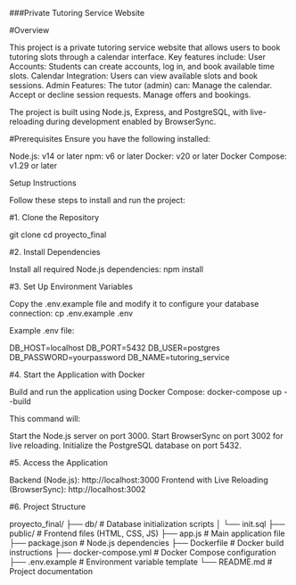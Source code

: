 ###Private Tutoring Service Website

#Overview

This project is a private tutoring service website that allows users to book tutoring slots through a calendar interface. Key features include:
User Accounts: Students can create accounts, log in, and book available time slots.
Calendar Integration: Users can view available slots and book sessions.
Admin Features: The tutor (admin) can:
Manage the calendar.
Accept or decline session requests.
Manage offers and bookings.

The project is built using Node.js, Express, and PostgreSQL, with live-reloading during development enabled by BrowserSync.

#Prerequisites
Ensure you have the following installed:

Node.js: v14 or later
npm: v6 or later
Docker: v20 or later
Docker Compose: v1.29 or later

Setup Instructions

Follow these steps to install and run the project:

#1. Clone the Repository

git clone <repository-url>
cd proyecto_final

#2. Install Dependencies

Install all required Node.js dependencies:
npm install

#3. Set Up Environment Variables

Copy the .env.example file and modify it to configure your database connection:
cp .env.example .env

Example .env file:

DB_HOST=localhost
DB_PORT=5432
DB_USER=postgres
DB_PASSWORD=yourpassword
DB_NAME=tutoring_service

#4. Start the Application with Docker

Build and run the application using Docker Compose:
docker-compose up --build

This command will:

Start the Node.js server on port 3000.
Start BrowserSync on port 3002 for live reloading.
Initialize the PostgreSQL database on port 5432.


#5. Access the Application

Backend (Node.js): http://localhost:3000
Frontend with Live Reloading (BrowserSync): http://localhost:3002

#6. Project Structure

proyecto_final/
├── db/                 # Database initialization scripts
│   └── init.sql
├── public/             # Frontend files (HTML, CSS, JS)
├── app.js              # Main application file
├── package.json        # Node.js dependencies
├── Dockerfile          # Docker build instructions
├── docker-compose.yml  # Docker Compose configuration
├── .env.example        # Environment variable template
└── README.md           # Project documentation
